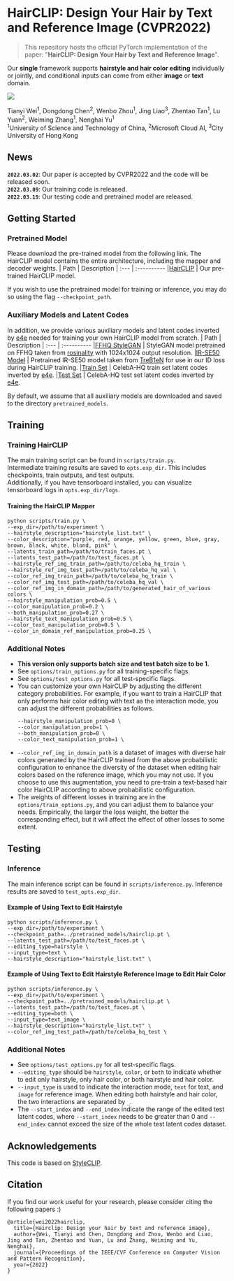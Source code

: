 # HairCLIP: Design Your Hair by Text and Reference Image (CVPR2022)
> This repository hosts the official PyTorch implementation of the paper: "**HairCLIP: Design Your Hair by Text and Reference Image**".

Our **single** framework supports **hairstyle and hair color editing** individually or jointly, and conditional inputs can come from either **image** or **text** domain. 

<img src='assets/teaser.png'>


Tianyi Wei<sup>1</sup>,
Dongdong Chen<sup>2</sup>,
Wenbo Zhou<sup>1</sup>,
Jing Liao<sup>3</sup>,
Zhentao Tan<sup>1</sup>,
Lu Yuan<sup>2</sup>, 
Weiming Zhang<sup>1</sup>, 
Nenghai Yu<sup>1</sup> <br>
<sup>1</sup>University of Science and Technology of China, <sup>2</sup>Microsoft Cloud AI, <sup>3</sup>City University of Hong Kong

## News
**`2022.03.02`**: Our paper is accepted by CVPR2022 and the code will be released soon.   
**`2022.03.09`**: Our training code is released.  
**`2022.03.19`**: Our testing code and pretrained model are released. 

## Getting Started
### Pretrained Model
Please download the pre-trained model from the following link. The HairCLIP model contains the entire architecture, including the mapper and decoder weights.
| Path | Description
| :--- | :----------
|[HairCLIP](https://drive.google.com/file/d/1tGIKWI6xniEULeyADvhu_xzRVcv_31Sx/view?usp=sharing)  | Our pre-trained HairCLIP model.  

If you wish to use the pretrained model for training or inference, you may do so using the flag `--checkpoint_path`.  
### Auxiliary Models and Latent Codes
In addition, we provide various auxiliary models and latent codes inverted by [e4e](https://github.com/omertov/encoder4editing) needed for training your own HairCLIP model from scratch.
| Path | Description
| :--- | :----------
|[FFHQ StyleGAN](https://drive.google.com/file/d/1pts5tkfAcWrg4TpLDu6ILF5wHID32Nzm/view?usp=sharing) | StyleGAN model pretrained on FFHQ taken from [rosinality](https://github.com/rosinality/stylegan2-pytorch) with 1024x1024 output resolution.
|[IR-SE50 Model](https://drive.google.com/file/d/1FS2V756j-4kWduGxfir55cMni5mZvBTv/view?usp=sharing) | Pretrained IR-SE50 model taken from [TreB1eN](https://github.com/TreB1eN/InsightFace_Pytorch) for use in our ID loss during HairCLIP training.
|[Train Set](https://drive.google.com/file/d/1gof8kYc_gDLUT4wQlmUdAtPnQIlCO26q/view?usp=sharing) | CelebA-HQ train set latent codes inverted by [e4e](https://github.com/omertov/encoder4editing).
|[Test Set](https://drive.google.com/file/d/1j7RIfmrCoisxx3t-r-KC02Qc8barBecr/view?usp=sharing) | CelebA-HQ test set latent codes inverted by [e4e](https://github.com/omertov/encoder4editing).  

By default, we assume that all auxiliary models are downloaded and saved to the directory `pretrained_models`.
## Training
### Training HairCLIP
The main training script can be found in `scripts/train.py`.   
Intermediate training results are saved to `opts.exp_dir`. This includes checkpoints, train outputs, and test outputs.  
Additionally, if you have tensorboard installed, you can visualize tensorboard logs in `opts.exp_dir/logs`.
#### **Training the HairCLIP Mapper**
```
python scripts/train.py \
--exp_dir=/path/to/experiment \
--hairstyle_description="hairstyle_list.txt" \
--color_description="purple, red, orange, yellow, green, blue, gray, brown, black, white, blond, pink" \
--latents_train_path=/path/to/train_faces.pt \
--latents_test_path=/path/to/test_faces.pt \
--hairstyle_ref_img_train_path=/path/to/celeba_hq_train \
--hairstyle_ref_img_test_path=/path/to/celeba_hq_val \
--color_ref_img_train_path=/path/to/celeba_hq_train \
--color_ref_img_test_path=/path/to/celeba_hq_val \
--color_ref_img_in_domain_path=/path/to/generated_hair_of_various colors \
--hairstyle_manipulation_prob=0.5 \
--color_manipulation_prob=0.2 \
--both_manipulation_prob=0.27 \
--hairstyle_text_manipulation_prob=0.5 \
--color_text_manipulation_prob=0.5 \
--color_in_domain_ref_manipulation_prob=0.25 \
```
### Additional Notes
- **This version only supports batch size and test batch size to be 1.**
- See `options/train_options.py` for all training-specific flags. 
- See `options/test_options.py` for all test-specific flags.
- You can customize your own HairCLIP by adjusting the different category probabilities. For example, if you want to train a HairCLIP that only performs hair color editing with text as the interaction mode, you can adjust the different probabilities as follows.
  ```
  --hairstyle_manipulation_prob=0 \
  --color_manipulation_prob=1 \
  --both_manipulation_prob=0 \
  --color_text_manipulation_prob=1 \
  ```
- `--color_ref_img_in_domain_path` is a dataset of images with diverse hair colors generated by the HairCLIP trained from the above probabilistic configuration to enhance the diversity of the dataset when editing hair colors based on the reference image, which you may not use. If you choose to use this augmentation, you need to pre-train a text-based hair color HairCLIP according to above probabilistic configuration.
- The weights of different losses in training are in the `options/train_options.py`, and you can adjust them to balance your needs. Empirically, the larger the loss weight, the better the corresponding effect, but it will affect the effect of other losses to some extent.
## Testing
### Inference
The main inference script can be found in `scripts/inference.py`. Inference results are saved to `test_opts.exp_dir`.  
#### Example of Using Text to Edit Hairstyle
```
python scripts/inference.py \
--exp_dir=/path/to/experiment \
--checkpoint_path=../pretrained_models/hairclip.pt \
--latents_test_path=/path/to/test_faces.pt \
--editing_type=hairstyle \
--input_type=text \
--hairstyle_description="hairstyle_list.txt" \
```
#### Example of Using Text to Edit Hairstyle Reference Image to Edit Hair Color
```
python scripts/inference.py \
--exp_dir=/path/to/experiment \
--checkpoint_path=../pretrained_models/hairclip.pt \
--latents_test_path=/path/to/test_faces.pt \
--editing_type=both \
--input_type=text_image \
--hairstyle_description="hairstyle_list.txt" \
--color_ref_img_test_path=/path/to/celeba_hq_test \
```
### Additional Notes
- See `options/test_options.py` for all test-specific flags.
- `--editing_type` should be `hairstyle`, `color`, or `both` to indicate whether to edit only hairstyle, only hair color, or both hairstyle and hair color.
- `--input_type` is used to indicate the interaction mode, `text` for text, and `image` for reference image. When editing both hairstyle and hair color, the two interactions are separated by `_`.
- The `--start_index` and `--end_index` indicate the range of the edited test latent codes, where `--start_index` needs to be greater than 0 and `--end_index` cannot exceed the size of the whole test latent codes dataset.

## Acknowledgements
This code is based on [StyleCLIP](https://github.com/orpatashnik/StyleCLIP).

## Citation

If you find our work useful for your research, please consider citing the following papers :)

```
@article{wei2022hairclip,
  title={Hairclip: Design your hair by text and reference image},
  author={Wei, Tianyi and Chen, Dongdong and Zhou, Wenbo and Liao, Jing and Tan, Zhentao and Yuan, Lu and Zhang, Weiming and Yu, Nenghai},
  journal={Proceedings of the IEEE/CVF Conference on Computer Vision and Pattern Recognition},
  year={2022}
}
```

